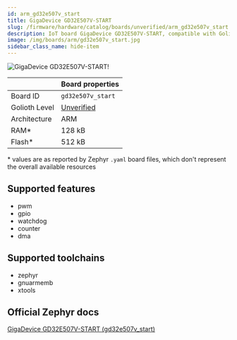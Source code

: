 ```yaml
---
id: arm_gd32e507v_start
title: GigaDevice GD32E507V-START
slug: /firmware/hardware/catalog/boards/unverified/arm_gd32e507v_start
description: IoT board GigaDevice GD32E507V-START, compatible with Golioth at unverified level.
image: /img/boards/arm/gd32e507v_start.jpg
sidebar_class_name: hide-item
---
```


[//]: # (This is an auto-generated file, do not edit! Changes to it will be lost upon re-generation)

![GigaDevice GD32E507V-START!](/img/boards/arm/gd32e507v_start.jpg "GigaDevice GD32E507V-START")

|                | Board properties     |
| -------------  | -------------------- |
| Board ID       | `gd32e507v_start` |
| Golioth Level  | [Unverified](/firmware/hardware#unverified-boards) |
| Architecture   | ARM |
| RAM*           | 128 kB |
| Flash*         | 512 kB |

\* values are as reported by Zephyr `.yaml` board files, which don't represent the overall available resources



## Supported features

* pwm
* gpio
* watchdog
* counter
* dma

## Supported toolchains

* zephyr
* gnuarmemb
* xtools

## Official Zephyr docs

[GigaDevice GD32E507V-START (gd32e507v_start)](https://docs.zephyrproject.org/3.6.0/boards/arm/gd32e507v_start/doc/index.html)
